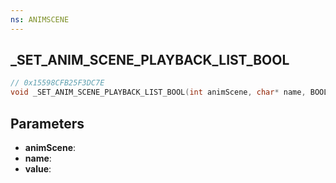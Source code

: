 ```yaml
---
ns: ANIMSCENE
---
```

## _SET_ANIM_SCENE_PLAYBACK_LIST_BOOL

```c
// 0x15598CFB25F3DC7E
void _SET_ANIM_SCENE_PLAYBACK_LIST_BOOL(int animScene, char* name, BOOL value);
```

## Parameters
* **animScene**:
* **name**:
* **value**:
